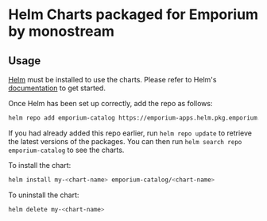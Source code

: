 # Helm Charts packaged for Emporium by monostream

## Usage

[Helm](https://helm.sh) must be installed to use the charts. Please refer to
Helm's [documentation](https://helm.sh/docs) to get started.

Once Helm has been set up correctly, add the repo as follows:

```sh
helm repo add emporium-catalog https://emporium-apps.helm.pkg.emporium.rocks 
```

If you had already added this repo earlier, run `helm repo update` to retrieve
the latest versions of the packages.  You can then run `helm search repo
emporium-catalog` to see the charts.

To install the <chart-name> chart:

```sh
helm install my-<chart-name> emporium-catalog/<chart-name>
```
  
To uninstall the chart:

```sh
helm delete my-<chart-name>
```
  
